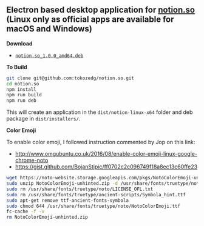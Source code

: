 ## Electron based desktop application for [notion.so](https://www.notion.so) (Linux only as official apps are available for macOS and Windows)

**Download**

* [`notion.so_1.0.0_amd64.deb`](https://github.com/tokozedg/notion.so/releases/download/v1.0.0/notion.so_1.0.0_amd64.deb)

**To Build**
```bash
git clone git@github.com:tokozedg/notion.so.git
cd notion.so
npm install
npm run build
npm run deb
```

This will create an application in the `dist/notion-linux-x64` folder and deb
package in `dist/installers/`.

**Color Emoji**

To enable color emoji, I followed instruction commented by Jop on this link:
* http://www.omgubuntu.co.uk/2016/08/enable-color-emoji-linux-google-chrome-noto
* https://gist.github.com/BojanStipic/ff0702c2c096749f18a8ec13c60ffe23

```bash
wget https://noto-website.storage.googleapis.com/pkgs/NotoColorEmoji-unhinted.zip
sudo unzip NotoColorEmoji-unhinted.zip -d /usr/share/fonts/truetype/noto
sudo rm /usr/share/fonts/truetype/noto/LICENSE_OFL.txt
sudo rm /usr/share/fonts/truetype/ancient-scripts/Symbola_hint.ttf
sudo apt-get remove ttf-ancient-fonts-symbola
sudo chmod 644 /usr/share/fonts/truetype/noto/NotoColorEmoji.ttf
fc-cache -f -v
rm NotoColorEmoji-unhinted.zip
```

